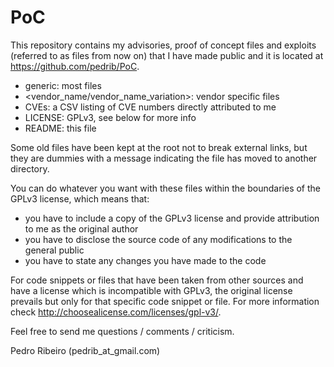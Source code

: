 PoC
===

This repository contains my advisories, proof of concept files and exploits (referred to as files from now on) that I have made public and it is located at https://github.com/pedrib/PoC.

- generic: most files
- <vendor_name/vendor_name_variation>: vendor specific files
- CVEs: a CSV listing of CVE numbers directly attributed to me
- LICENSE: GPLv3, see below for more info
- README: this file

Some old files have been kept at the root not to break external links, but they are dummies with a message indicating the file has moved to another directory.

You can do whatever you want with these files within the boundaries of the GPLv3 license, which means that:
- you have to include a copy of the GPLv3 license and provide attribution to me as the original author
- you have to disclose the source code of any modifications to the general public
- you have to state any changes you have made to the code

For code snippets or files that have been taken from other sources and have a license which is incompatible with GPLv3, the original license prevails but only for that specific code snippet or file.
For more information check http://choosealicense.com/licenses/gpl-v3/.

Feel free to send me questions / comments / criticism.

Pedro Ribeiro
(pedrib_at_gmail.com)
